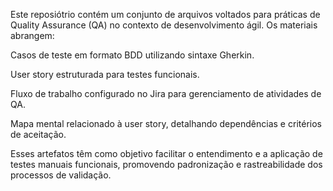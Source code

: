Este reposiótrio contém um conjunto de arquivos voltados para práticas de Quality Assurance (QA) no contexto de desenvolvimento ágil. Os materiais abrangem:

Casos de teste em formato BDD utilizando sintaxe Gherkin.

User story estruturada para testes funcionais.

Fluxo de trabalho configurado no Jira para gerenciamento de atividades de QA.

Mapa mental relacionado à user story, detalhando dependências e critérios de aceitação.

Esses artefatos têm como objetivo facilitar o entendimento e a aplicação de testes manuais funcionais, promovendo padronização e rastreabilidade dos processos de validação.
